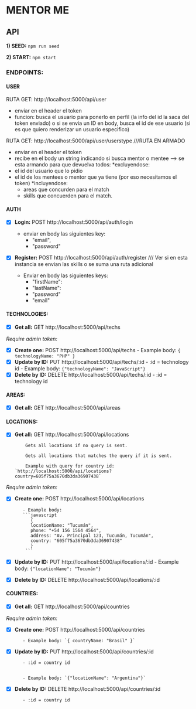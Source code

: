 # MENTOR ME

## API

**1) SEED:** `npm run seed`

**2) START:** `npm start`

### ENDPOINTS:

#### USER
RUTA GET: http://localhost:5000/api/user
- enviar en el header el token
- funcion: busca el usuario para ponerlo en perfil (la info del id la saca del token enviado) o si se envia un ID en body, busca el id de ese usuario (si es que quiero renderizar un usuario especifico)

RUTA GET: http://localhost:5000/api/user/userstype ///RUTA EN ARMADO
- enviar en el header el token
- recibe en el body un string indicando si busca mentor o mentee --> se esta armando para que devuelva todos:
  *excluyendose:
- el id del usuario que lo pidio
- el id de los mentees o mentor que ya tiene (por eso necesitamos el token)
  *incluyendose:
  - areas que concurden para el match
  - skills que concuerden para el match.

#### AUTH
- [x] **Login:** POST http://localhost:5000/api/auth/login
    - enviar en body las siguientes key:
      - "email",
      - "password"
  
- [x] **Register:** POST http://localhost:5000/api/auth/register
  /// Ver si en esta instancia se envian las skills o se suma una ruta adicional
  - Enviar en body las siguientes keys:
    - "firstName":
    - "lastName":
    - "password"  
    - "email"

#### TECHNOLOGIES: 
- [x] **Get all:** GET http://localhost:5000/api/techs

*Require admin token:*
- [x] **Create one:** POST http://localhost:5000/api/techs
         - Example body: `{ technologyName: "PHP" }`
- [x] **Update by ID:** PUT http://localhost:5000/api/techs/:id
         - :id = technology id
         - Example body: `{"technologyName": "JavaScript"}`
- [x] **Delete by ID:** DELETE http://localhost:5000/api/techs/:id
         - :id = technology id

#### AREAS:
- [x] **Get all:** GET http://localhost:5000/api/areas

#### LOCATIONS: 
- [x] **Get all:** GET http://localhost:5000/api/locations

          Gets all locations if no query is sent.
          
          Gets all locations that matches the query if it is sent.
          
          Example with query for country id: `http://localhost:5000/api/locations?country=605f75a3670db3da36907438`
          
*Require admin token:*
- [x] **Create one:** POST http://localhost:5000/api/locations

         - Example body: 
         ```javascript
            {
            locationName: "Tucumán", 
            phone: "+54 156 1564 4564", 
            address: "Av. Principal 123, Tucumán, Tucumán", 
            country: "605f75a3670db3da36907438"
            }
          ```
- [x] **Update by ID:** PUT http://localhost:5000/api/locations/:id
         - Example body: `{"locationName": "Tucumán"}`
- [x] **Delete by ID:** DELETE http://localhost:5000/api/locations/:id

#### COUNTRIES:
- [x] **Get all:** GET http://localhost:5000/api/countries


*Require admin token:*
- [x] **Create one:** POST http://localhost:5000/api/countries


         - Example body: `{ countryName: "Brasil" }`


- [x] **Update by ID:** PUT http://localhost:5000/api/countries/:id


         - :id = country id


         - Example body: `{"locationName": "Argentina"}`


- [x] **Delete by ID:** DELETE http://localhost:5000/api/countries/:id


         - :id = country id

